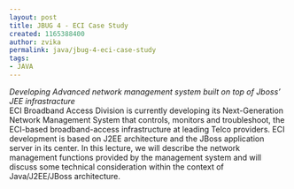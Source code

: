 ```yaml
---
layout: post
title: JBUG 4 - ECI Case Study
created: 1165388400
author: zvika
permalink: java/jbug-4-eci-case-study
tags:
- JAVA
---
```

<p><i>Developing Advanced network management system built on top of Jboss&rsquo; JEE infrastracture</i><br />
ECI Broadband Access Division is currently developing its Next-Generation Network Management System that controls, monitors and troubleshoot, the ECI-based broadband-access infrastructure at leading Telco providers. ECI development is based on J2EE architecture and the JBoss application server in its center. In this lecture, we will describe the network management functions provided by the management system and will discuss some technical consideration within the context of Java/J2EE/JBoss architecture.</p>
<p>&nbsp;</p>
